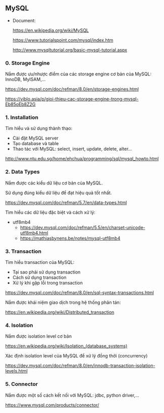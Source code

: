 ## MySQL

- Document: 

    https://en.wikipedia.org/wiki/MySQL

    https://www.tutorialspoint.com/mysql/index.htm

    http://www.mysqltutorial.org/basic-mysql-tutorial.aspx

### 0. Storage Engine

Nắm được ưu/nhược điểm của các storage engine cơ bản của MySQL: InnoDB, MyISAM,...

https://dev.mysql.com/doc/refman/8.0/en/storage-engines.html

https://viblo.asia/p/gioi-thieu-cac-storage-engine-trong-mysql-Eb85oEb8Z2G

### 1. Installation

Tìm hiểu và sử dụng thành thạo:

- Cài đặt MySQL server
- Tạo database và table
- Thao tác với MySQL: select, insert, update, delete, alter...

http://www.ntu.edu.sg/home/ehchua/programming/sql/mysql_howto.html

### 2. Data Types

Nắm được các kiểu dữ liệu cơ bản của MySQL.

Sử dụng đúng kiểu dữ liệu để đạt hiệu quả tốt nhất.

https://dev.mysql.com/doc/refman/5.7/en/data-types.html

Tìm hiểu các dữ liệu đặc biệt và cách xử lý:
- utf8mb4
    + https://dev.mysql.com/doc/refman/5.5/en/charset-unicode-utf8mb4.html
    + https://mathiasbynens.be/notes/mysql-utf8mb4


### 3. Transaction

Tìm hiểu transaction của MySQL:

- Tại sao phải sử dụng transaction
- Cách sử dụng transaction 
- Xử lý khi gặp lỗi trong transaction 

https://dev.mysql.com/doc/refman/8.0/en/sql-syntax-transactions.html

Nắm được khái niệm giao dịch trong hệ thống phân tán:

https://en.wikipedia.org/wiki/Distributed_transaction

### 4. Isolation

Nắm được isolation level cơ bản

https://en.wikipedia.org/wiki/Isolation_(database_systems)

Xác định isolation level của MySQL để xử lý đồng thời (concurrency)

https://dev.mysql.com/doc/refman/8.0/en/innodb-transaction-isolation-levels.html

### 5. Connector

Nắm được một số cách kết nối với MySQL: jdbc, python driver,...

https://www.mysql.com/products/connector/
